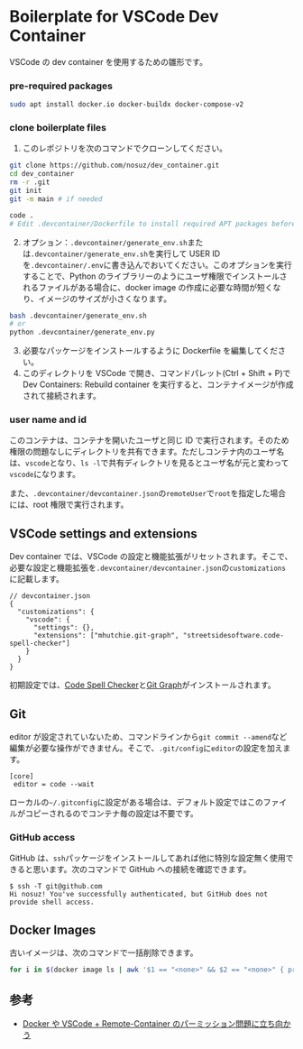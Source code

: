 # Boilerplate for VSCode Dev Container

VSCode の dev container を使用するための雛形です。

### pre-required packages

```bash
sudo apt install docker.io docker-buildx docker-compose-v2
```

### clone boilerplate files

1. このレポジトリを次のコマンドでクローンしてください。

```bash
git clone https://github.com/nosuz/dev_container.git
cd dev_container
rm -r .git
git init
git -m main # if needed

code .
# Edit .devcontainer/Dockerfile to install required APT packages before rebuilding this container.
```

2. オプション：`.devcontainer/generate_env.sh`または`.devcontainer/generate_env.sh`を実行して USER ID を`.devcontainer/.env`に書き込んでおいてください。このオプションを実行することで、Python のライブラリーのようにユーザ権限でインストールされるファイルがある場合に、docker image の作成に必要な時間が短くなり、イメージのサイズが小さくなります。

```bash
bash .devcontainer/generate_env.sh
# or
python .devcontainer/generate_env.py
```

3. 必要なパッケージをインストールするように Dockerfile を編集してください。
4. このディレクトリを VSCode で開き、コマンドパレット(Ctrl + Shift + P)で Dev Containers: Rebuild container を実行すると、コンテナイメージが作成されて接続されます。

### user name and id

このコンテナは、コンテナを開いたユーザと同じ ID で実行されます。そのため権限の問題なしにディレクトリを共有できます。ただしコンテナ内のユーザ名は、`vscode`となり、`ls -l`で共有ディレクトリを見るとユーザ名が元と変わって`vscode`になります。

また、`.devcontainer/devcontainer.json`の`remoteUser`で`root`を指定した場合には、root 権限で実行されます。

## VSCode settings and extensions

Dev container では、VSCode の設定と機能拡張がリセットされます。そこで、必要な設定と機能拡張を`.devcontainer/devcontainer.json`の`customizations`に記載します。

```
// devcontainer.json
{
  "customizations": {
    "vscode": {
      "settings": {},
      "extensions": ["mhutchie.git-graph", "streetsidesoftware.code-spell-checker"]
    }
  }
}
```

初期設定では、[Code Spell Checker](https://marketplace.visualstudio.com/items?itemName=streetsidesoftware.code-spell-checker)と[Git Graph](https://marketplace.visualstudio.com/items?itemName=mhutchie.git-graph)がインストールされます。

## Git

editor が設定されていないため、コマンドラインから`git commit --amend`など編集が必要な操作ができません。そこで、`.git/config`に`editor`の設定を加えます。

```
[core]
 editor = code --wait
```

ローカルの`~/.gitconfig`に設定がある場合は、デフォルト設定ではこのファイルがコピーされるのでコンテナ毎の設定は不要です。

### GitHub access

GitHub は、`ssh`パッケージをインストールしてあれば他に特別な設定無く使用できると思います。次のコマンドで GitHub への接続を確認できます。

```command
$ ssh -T git@github.com
Hi nosuz! You've successfully authenticated, but GitHub does not provide shell access.
```

## Docker Images

古いイメージは、次のコマンドで一括削除できます。

```bash
for i in $(docker image ls | awk '$1 == "<none>" && $2 == "<none>" { print $3 }'); do echo $i; docker image rm $i; done
```

## 参考

- [Docker や VSCode + Remote-Container のパーミッション問題に立ち向かう](https://zenn.dev/forrep/articles/8c0304ad420c8e)
